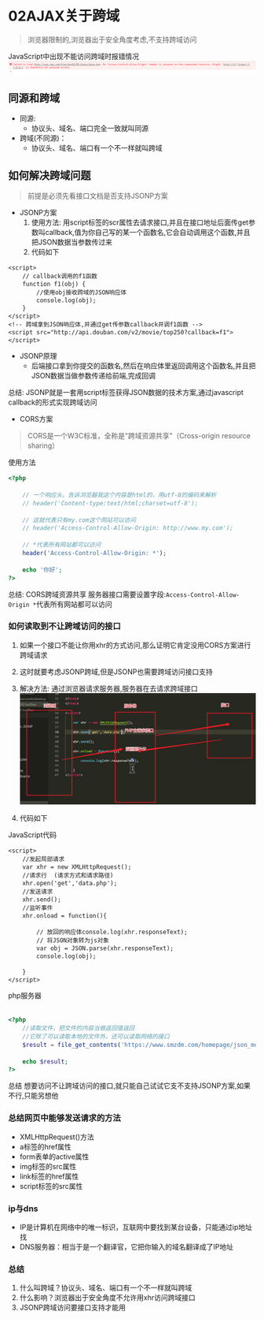 # 02AJAX关于跨域
> 浏览器限制的,浏览器出于安全角度考虑,不支持跨域访问

JavaScript中出现不能访问跨域时报错情况
![Alt text](./1534304091943.png)



## 同源和跨域
- 同源:
	- 协议头、域名、端口完全一致就叫同源
- 跨域(不同源)：
	- 协议头、域名、端口有一个不一样就叫跨域

## 如何解决跨域问题
> 前提是必须先看接口文档是否支持JSONP方案

-  JSONP方案
	1. 使用方法: 用script标签的scr属性去请求接口,并且在接口地址后面传get参数叫callback,值为你自己写的某一个函数名,它会自动调用这个函数,并且把JSON数据当参数传过来
	2.  代码如下
```htmlbars
<script>
    // callback调用的f1函数
    function f1(obj) {
        //使用obj接收跨域的JSON响应体
        console.log(obj);  
    }
</script>
<!-- 跨域拿到JSON响应体,并通过get传参数callback并调f1函数 -->
<script src="http://api.douban.com/v2/movie/top250?callback=f1"></script>
```

- JSONP原理
	- 后端接口拿到你提交的函数名,然后在响应体里返回调用这个函数名,并且把JSON数据当做参数传递给前端,完成回调

总结: 	JSONP就是一套用script标签获得JSON数据的技术方案,通过javascript callback的形式实现跨域访问


	
-  CORS方案
> CORS是一个W3C标准，全称是"跨域资源共享"（Cross-origin resource sharing）

使用方法 
```php
<?php 

    // 一个响应头，告诉浏览器我这个内容是html的，用utf-8的编码来解析
    // header('Content-type:text/html;charset=utf-8');

	// 这就代表只有my.com这个网站可以访问
    // header('Access-Control-Allow-Origin: http://www.my.com');
    
    // *代表所有网站都可以访问
    header('Access-Control-Allow-Origin: *');
    
    echo '你好';
?>
```

总结: CORS跨域资源共享 服务器接口需要设置字段:`Access-Control-Allow-Origin *`代表所有网站都可以访问

### 如何读取到不让跨域访问的接口
1. 如果一个接口不能让你用xhr的方式访问,那么证明它肯定没用CORS方案进行跨域请求

2. 这时就要考虑JSONP跨域,但是JSONP也需要跨域访问接口支持

3.  解决方法:
	 通过浏览器请求服务器,服务器在去请求跨域接口
 ![Alt text](./1534302068232.png)
4. 代码如下

JavaScript代码
```htmlbars
<script>
	//发起局部请求
    var xhr = new XMLHttpRequest();
	//请求行  (请求方式和请求路径)
    xhr.open('get','data.php');
	//发送请求
    xhr.send();
	//监听事件
    xhr.onload = function(){

        // 放回的响应体console.log(xhr.responseText);
        // 将JSON对象转为js对象
        var obj = JSON.parse(xhr.responseText);
        console.log(obj);
        
    }
</script>
```

php服务器
```php

<?php 
    //读取文件，把文件的内容当做返回值返回
    //它除了可以读取本地的文件外，还可以读取网络的接口
    $result = file_get_contents('https://www.smzdm.com/homepage/json_more?timesort=153336701283&p=3');

    echo $result;
?>
```

总结
想要访问不让跨域访问的接口,就只能自己试试它支不支持JSONP方案,如果不行,只能另想他 



### 总结网页中能够发送请求的方法
- XMLHttpRequest()方法
- a标签的href属性
- form表单的active属性
- img标签的src属性
- link标签的href属性
- script标签的src属性

### ip与dns
- IP是计算机在网络中的唯一标识，互联网中要找到某台设备，只能通过ip地址找
- DNS服务器：相当于是一个翻译官，它把你输入的域名翻译成了IP地址

### 总结
1. 什么叫跨域？协议头、域名、端口有一个不一样就叫跨域
2. 什么影响？浏览器出于安全角度不允许用xhr访问跨域接口
3. JSONP跨域访问要接口支持才能用
